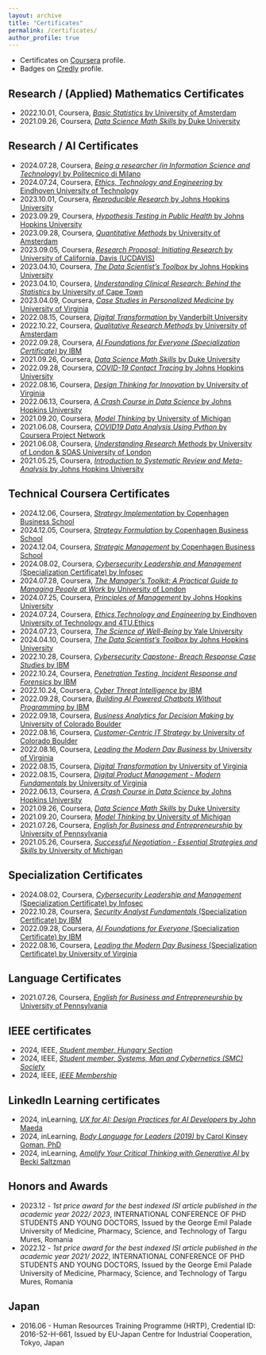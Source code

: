 ```yaml
---
layout: archive
title: "Certificates"
permalink: /certificates/
author_profile: true
---
```


* Certificates on <a href="https://www.coursera.org/learner/biroattila">Coursera</a> profile.
* Badges on <a href="https://www.credly.com/users/biroattila">Credly</a> profile.

##  Research / (Applied) Mathematics Certificates

* 2022.10.01, Coursera, [_Basic Statistics_ by University of Amsterdam](https://www.coursera.org/account/accomplishments/verify/JTHFJU6BY4EM)
* 2021.09.26, Coursera, [_Data Science Math Skills_ by Duke University](https://www.coursera.org/account/accomplishments/verify/ZHMPNUULB3ZZ)
  
##  Research / AI Certificates

* 2024.07.28, Coursera, [_Being a researcher (in Information Science and Technology)_ by Politecnico di Milano](https://www.coursera.org/account/accomplishments/verify/ZAKQGRBMEV6A)
* 2024.07.24, Coursera, [_Ethics, Technology and Engineering_ by Eindhoven University of Technology](https://www.coursera.org/account/accomplishments/verify/KYV5NR5ZUJYZ)
* 2023.10.01, Coursera, [_Reproducible Research_ by Johns Hopkins University](https://www.coursera.org/account/accomplishments/verify/TB9QEMK487JG)
* 2023.09.29, Coursera, [_Hypothesis Testing in Public Health_ by Johns Hopkins University](https://www.coursera.org/account/accomplishments/verify/JL8QEEUDVL2H)
* 2023.09.28, Coursera, [_Quantitative Methods_ by University of Amsterdam](https://www.coursera.org/account/accomplishments/verify/SUQ9QMMZ9EAX)
* 2023.09.05, Coursera, [_Research Proposal: Initiating Research_ by University of California, Davis (UCDAVIS)](https://www.coursera.org/account/accomplishments/verify/LVASMXWKQPT5)
* 2023.04.10, Coursera, [_The Data Scientist’s Toolbox_ by Johns Hopkins University](https://www.coursera.org/account/accomplishments/verify/ZD8VSEKXQZMS)
* 2023.04.10, Coursera, [_Understanding Clinical Research: Behind the Statistics_ by University of Cape Town](https://www.coursera.org/account/accomplishments/verify/8TGV97BM7KP7)
* 2023.04.09, Coursera, [_Case Studies in Personalized Medicine_ by University of Virginia](https://www.coursera.org/account/accomplishments/verify/SN2X64SS6CRN)
* 2022.08.15, Coursera, [_Digital Transformation_ by Vanderbilt University](https://www.coursera.org/account/accomplishments/verify/5VEFEF8Y5MQU)
* 2022.10.22, Coursera, [_Qualitative Research Methods_ by University of Amsterdam](https://www.coursera.org/account/accomplishments/verify/7V8M7J6J3TRR)
* 2022.09.28, Coursera, [_AI Foundations for Everyone (Specialization Certificate)_ by IBM](https://www.coursera.org/account/accomplishments/specialization/2Q9XZ6EEUVNR)
* 2021.09.26, Coursera, [_Data Science Math Skills_ by Duke University](https://www.coursera.org/account/accomplishments/verify/ZHMPNUULB3ZZ)
* 2022.09.28, Coursera, [_COVID-19 Contact Tracing_ by Johns Hopkins University](https://www.coursera.org/account/accomplishments/verify/BHHLUTZEDFMP)
* 2022.08.16, Coursera, [_Design Thinking for Innovation_ by University of Virginia](https://www.coursera.org/account/accomplishments/verify/D2D4NEZ994AS)
* 2022.06.13, Coursera, [_A Crash Course in Data Science_ by Johns Hopkins University](https://www.coursera.org/account/accomplishments/verify/JYGR5JUKEA4M)
* 2021.09.20, Coursera, [_Model Thinking_ by University of Michigan](https://www.coursera.org/account/accomplishments/verify/82Z5AVGFJJBG)
* 2021.06.08, Coursera, [_COVID19 Data Analysis Using Python_ by Coursera Project Network](https://www.coursera.org/account/accomplishments/verify/N3EDFV4HJFCT)
* 2021.06.08, Coursera, [_Understanding Research Methods_ by University of London & SOAS University of London](https://www.coursera.org/account/accomplishments/verify/P59MZUUDAAYZ)
* 2021.05.25, Coursera, [_Introduction to Systematic Review and Meta-Analysis_ by Johns Hopkins University](https://www.coursera.org/account/accomplishments/verify/DKNUCDD8H9EK)

##  Technical Coursera Certificates

* 2024.12.06, Coursera, [_Strategy Implementation_ by Copenhagen Business School](https://www.coursera.org/account/accomplishments/verify/I5P6G0JAFWHB)
* 2024.12.05, Coursera, [_Strategy Formulation_ by Copenhagen Business School](https://www.coursera.org/account/accomplishments/verify/XASKHP7QR6B4)
* 2024.12.04, Coursera, [_Strategic Management_ by Copenhagen Business School](https://www.coursera.org/account/accomplishments/verify/C26Q2HUZRX1P)
* 2024.08.02, Coursera, [_Cybersecurity Leadership and Management_ (Specialization Certificate) by Infosec](https://www.coursera.org/account/accomplishments/specialization/V4MH8UO5ZXKG)
* 2024.07.28, Coursera, [_The Manager's Toolkit: A Practical Guide to Managing People at Work_ by University of London](https://www.coursera.org/account/accomplishments/verify/X9STQ2AGC5NT)
* 2024.07.25, Coursera, [_Principles of Management_ by Johns Hopkins University](https://github.com/biroka/biroka/blob/main/Certificates/Coursera/Coursera_Principles%20of%20Management_UX2LR7CMEGK5.pdf)
* 2024.07.24, Coursera, [_Ethics,Technology and Engineering_ by Eindhoven University of Technology and 4TU.Ethics](https://github.com/biroka/biroka/blob/main/Certificates/Coursera/Coursera_Ethics-Technology%20and%20Engineering_KYV5NR5ZUJYZ.pdf)
* 2024.07.23, Coursera, [_The Science of Well-Being_ by Yale University](https://github.com/biroka/biroka/blob/main/Certificates/Coursera/Coursera_The%20Science%20of%20Well-Being_%20P4K3RMP9DPM5.pdf)
* 2024.04.10, Coursera, [_The Data Scientist’s Toolbox_ by Johns Hopkins University](https://github.com/biroka/biroka/blob/main/Certificates/Coursera/Coursera_The%20Data%20Scientist%E2%80%99s%20Toolbox_ZD8VSEKXQZMS.pdf)
* 2022.10.28, Coursera, [_Cybersecurity Capstone- Breach Response Case Studies_ by IBM](https://github.com/biroka/biroka/blob/main/Certificates/Coursera/Coursera_Cybersecurity%20Capstone-%20Breach%20Response%20Case%20Studies_HSEBVQVJM8EQ.pdf)
* 2022.10.24, Coursera, [_Penetration Testing, Incident Response and Forensics_ by IBM](https://github.com/biroka/biroka/blob/main/Certificates/Coursera/Coursera_Penetration%20Testing%2C%20Incident%20Response%20and%20Forensics_DJXCRXUDCZXY.pdf)
* 2022.10.24, Coursera, [_Cyber Threat Intelligence_ by IBM](https://github.com/biroka/biroka/blob/main/Certificates/Coursera/Coursera_Cyber%20Threat%20Intelligence_YDQFTLD8P4GD.pdf)
* 2022.09.28, Coursera, [_Building AI Powered Chatbots Without Programming_ by IBM](https://github.com/biroka/biroka/blob/main/Certificates/Coursera/Coursera_Building%20AI%20Powered%20Chatbots%20Without%20Programming_QLP3KLPS9A4N.pdf)
* 2022.09.18, Coursera, [_Business Analytics for Decision Making_ by University of Colorado Boulder](https://github.com/biroka/biroka/blob/main/Certificates/Coursera/Coursera_Business%20Analytics%20for%20Decision%20Making_TFJXLD7DKL6Z.pdf)
* 2022.08.16, Coursera, [_Customer-Centric IT Strategy_ by University of Colorado Boulder](https://github.com/biroka/biroka/blob/main/Certificates/Coursera/Coursera_Customer-Centric%20IT%20Strategy_BK46WPHDT3JQ.pdf)
* 2022.08.16, Coursera, [_Leading the Modern Day Business_ by University of Virginia](https://github.com/biroka/biroka/blob/main/Certificates/Coursera/Coursera_Customer-Centric%20IT%20Strategy_BK46WPHDT3JQ.pdf)
* 2022.08.15, Coursera, [_Digital Transformation_ by University of Virginia](https://github.com/biroka/biroka/blob/main/Certificates/Coursera/Coursera_Digital%20Transformation_5VEFEF8Y5MQU.pdf)
* 2022.08.15, Coursera, [_Digital Product Management - Modern Fundamentals_ by University of Virginia](https://github.com/biroka/biroka/blob/main/Certificates/Coursera/Coursera_Digital%20Product%20Management-%20Modern%20Fundamentals_XGTZ8V2VJ2AV.pdf)
* 2022.06.13, Coursera, [_A Crash Course in Data Science_ by Johns Hopkins University](https://github.com/biroka/biroka/blob/main/Certificates/Coursera/Coursera%20_A%20Crash%20Course%20in%20Data%20Science_JYGR5JUKEA4M.pdf)
* 2021.09.26, Coursera, [_Data Science Math Skills_ by Duke University](https://github.com/biroka/biroka/blob/main/Certificates/Coursera/Coursera_Data%20Science%20Math%20Skills_ZHMPNUULB3ZZ.pdf)
* 2021.09.20, Coursera, [_Model Thinking_ by University of Michigan](https://github.com/biroka/biroka/blob/main/Certificates/Coursera/Coursera_Model%20Thinking_82Z5AVGFJJBG.pdf)
* 2021.07.26, Coursera, [_English for Business and Entrepreneurship_ by University of Pennsylvania](https://github.com/biroka/biroka/blob/main/Certificates/Coursera/Coursera_English%20for%20Business%20and%20Entrepreneurship_YUNJ46C7WACN.pdf)
* 2021.05.26, Coursera, [_Successful Negotiation - Essential Strategies and Skills_ by University of Michigan](https://github.com/biroka/biroka/blob/main/Certificates/Coursera/Coursera%20_Successful%20Negotiation-%20Essential%20Strategies%20and%20Skills_FXNVXS4GLFLM.pdf)

##  Specialization Certificates

* 2024.08.02, Coursera, [_Cybersecurity Leadership and Management_ (Specialization Certificate) by Infosec](https://www.coursera.org/account/accomplishments/specialization/V4MH8UO5ZXKG)
* 2022.10.28, Coursera, [_Security Analyst Fundamentals_ (Specialization Certificate) by IBM](https://www.coursera.org/account/accomplishments/specialization/7JMLVZ7LY5NV)
* 2022.09.28, Coursera, [_AI Foundations for Everyone_ (Specialization Certificate) by IBM](https://www.coursera.org/account/accomplishments/specialization/2Q9XZ6EEUVNR)
* 2022.08.16, Coursera, [_Leading the Modern Day Business_ (Specialization Certificate) by University of Virginia](https://www.coursera.org/account/accomplishments/specialization/KSYHMFRAL5SZ)
  
##  Language Certificates

* 2021.07.26, Coursera, [_English for Business and Entrepreneurship_ by University of Pennsylvania](https://github.com/biroka/biroka/blob/main/Certificates/Coursera/Coursera_English%20for%20Business%20and%20Entrepreneurship_YUNJ46C7WACN.pdf)
  
##  IEEE certificates

* 2024, IEEE, [_Student member, Hungary Section_](https://github.com/biroka/biroka/blob/main/Certificates/IEEE/2024_IEEE_AttilaBiro_Membership.PDF)
* 2024, IEEE, [_Student member, Systems, Man and Cybernetics (SMC) Society_](https://github.com/biroka/biroka/blob/main/Certificates/IEEE/2024_IEEE_SMC-AttilaBiro_MEMSMC028.pdf)
* 2024, IEEE, [_IEEE Membership_](https://github.com/biroka/biroka/blob/main/Certificates/IEEE/2024_IEEE_Student_Membership_MEMIEEE500.pdf)

##  LinkedIn Learning certificates

* 2024, inLearning, [_UX for AI: Design Practices for AI Developers_ by John Maeda](https://www.linkedin.com/learning/certificates/9b512a5767a50fe2e7f95335b0afc2ccddc93b38bd2d3c326d76fc6d52f5c65e)
* 2024, inLearning, [_Body Language for Leaders (2019)_ by Carol Kinsey Goman, PhD](https://www.linkedin.com/learning/certificates/43c5560739e7e03f40a48ec4d80d421e3990ebb4cd4add9099bf4be9bfd931fd)
* 2024, inLearning, [_Amplify Your Critical Thinking with Generative AI_ by Becki Saltzman](https://www.linkedin.com/learning/certificates/43da6c0701fb97bed0d6c5af52e0d5948ebc3fc8ba98a95bc51f02ed42b96f87)

##  Honors and Awards

* 2023.12 - _1st price award for the best indexed ISI article published in the academic year 2022/ 2023_, INTERNATIONAL CONFERENCE OF PHD STUDENTS AND YOUNG DOCTORS, Issued by the George Emil Palade University of Medicine, Pharmacy, Science, and Technology of Targu Mures, Romania
* 2022.12 - _1st price award for the best indexed ISI article published in the academic year 2021/ 2022_, INTERNATIONAL CONFERENCE OF PHD STUDENTS AND YOUNG DOCTORS, Issued by the George Emil Palade University of Medicine, Pharmacy, Science, and Technology of Targu Mures, Romania

##  Japan

* 2016.06 - Human Resources Training Programme (HRTP), Credential ID: 2016-52-H-661, Issued by EU-Japan Centre for Industrial Cooperation, Tokyo, Japan
